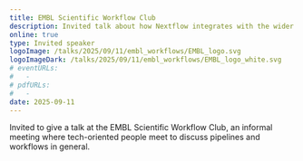 ```yaml
---
title: EMBL Scientific Workflow Club
description: Invited talk about how Nextflow integrates with the wider community
online: true
type: Invited speaker
logoImage: /talks/2025/09/11/embl_workflows/EMBL_logo.svg
logoImageDark: /talks/2025/09/11/embl_workflows/EMBL_logo_white.svg
# eventURLs:
#   -
# pdfURLs:
#   -
date: 2025-09-11
---
```


Invited to give a talk at the EMBL Scientific Workflow Club, an informal meeting where tech-oriented people meet to discuss pipelines and workflows in general.
